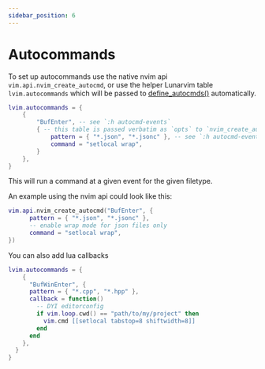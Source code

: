 ```yaml
---
sidebar_position: 6
---
```


# Autocommands

To set up autocommands use the native nvim api `vim.api.nvim_create_autocmd`, or use the helper Lunarvim table `lvim.autocommands` which will be passed to [define_autocmds()](https://github.com/LunarVim/lunarvim/blob/3475f7675d8928b49c85878dfc2912407de57342/lua/lvim/core/autocmds.lua#L177) automatically.

```lua
lvim.autocommands = {
    {
        "BufEnter", -- see `:h autocmd-events`
        { -- this table is passed verbatim as `opts` to `nvim_create_autocmd`
            pattern = { "*.json", "*.jsonc" }, -- see `:h autocmd-events`
            command = "setlocal wrap",
        }
    },
}
```

This will run a command at a given event for the given filetype.

An example using the nvim api could look like this:

```lua
vim.api.nvim_create_autocmd("BufEnter", {
	  pattern = { "*.json", "*.jsonc" },
	  -- enable wrap mode for json files only
	  command = "setlocal wrap",
})
```

You can also add lua callbacks

```lua
lvim.autocommands = {
    {
      "BufWinEnter", {
      pattern = { "*.cpp", "*.hpp" },
      callback = function()
        -- DYI editorconfig
        if vim.loop.cwd() == "path/to/my/project" then
          vim.cmd [[setlocal tabstop=8 shiftwidth=8]]
        end
      end
    },
  }
}
```
